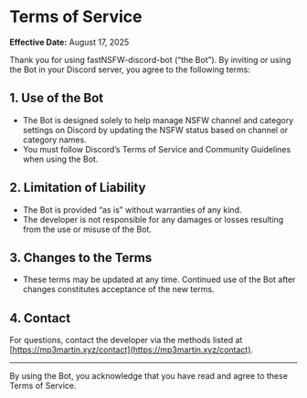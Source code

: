 # Terms of Service

**Effective Date:** August 17, 2025

Thank you for using fastNSFW-discord-bot (“the Bot”). By inviting or using the Bot in your Discord server, you agree to the following terms:

## 1. Use of the Bot
- The Bot is designed solely to help manage NSFW channel and category settings on Discord by updating the NSFW status based on channel or category names.
- You must follow Discord’s Terms of Service and Community Guidelines when using the Bot.

## 2. Limitation of Liability
- The Bot is provided “as is” without warranties of any kind.
- The developer is not responsible for any damages or losses resulting from the use or misuse of the Bot.

## 3. Changes to the Terms
- These terms may be updated at any time. Continued use of the Bot after changes constitutes acceptance of the new terms.

## 4. Contact
For questions, contact the developer via the methods listed at [https://mp3martin.xyz/contact](https://mp3martin.xyz/contact).

---

By using the Bot, you acknowledge that you have read and agree to these Terms of Service.
